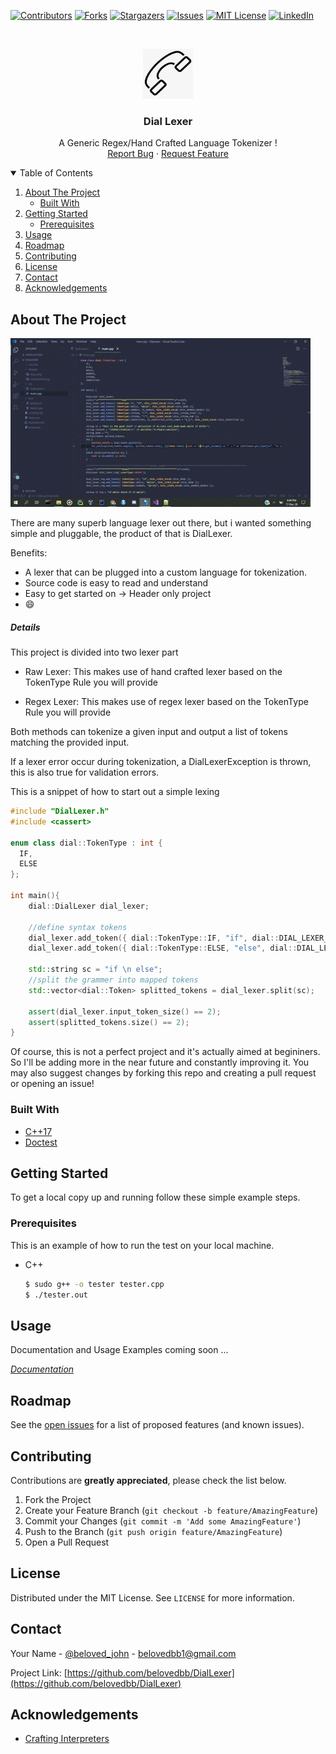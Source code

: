 <!--
*** Thanks for checking out the Best-README-Template. If you have a suggestion
*** that would make this better, please fork the repo and create a pull request
*** or simply open an issue with the tag "enhancement".
*** Thanks again! Now go create something AMAZING! :D
-->



<!-- PROJECT SHIELDS -->
<!--
*** I'm using markdown "reference style" links for readability.
*** Reference links are enclosed in brackets [ ] instead of parentheses ( ).
*** See the bottom of this document for the declaration of the reference variables
*** for contributors-url, forks-url, etc. This is an optional, concise syntax you may use.
*** https://www.markdownguide.org/basic-syntax/#reference-style-links
-->
[![Contributors][contributors-shield]][contributors-url]
[![Forks][forks-shield]][forks-url]
[![Stargazers][stars-shield]][stars-url]
[![Issues][issues-shield]][issues-url]
[![MIT License][license-shield]][license-url]
[![LinkedIn][linkedin-shield]][linkedin-url]



<!-- PROJECT LOGO -->
<br />
<p align="center">
  <a href="https://github.com/belovedbb/DialLexer">
    <img src="images/logo.png" alt="Logo" width="80" height="80">
  </a>

  <h3 align="center">Dial Lexer </h3>

  <p align="center">
    A Generic Regex/Hand Crafted  Language Tokenizer !
    <br />
    <a href="https://github.com/belovedbb/DialLexer/issues">Report Bug</a>
    ·
    <a href="https://github.com/belovedbb/DialLexer/issues">Request Feature</a>
  </p>
</p>



<!-- TABLE OF CONTENTS -->
<details open="open">
  <summary>Table of Contents</summary>
  <ol>
    <li>
      <a href="#about-the-project">About The Project</a>
      <ul>
        <li><a href="#built-with">Built With</a></li>
      </ul>
    </li>
    <li>
      <a href="#getting-started">Getting Started</a>
      <ul>
        <li><a href="#prerequisites">Prerequisites</a></li>
      </ul>
    </li>
    <li><a href="#usage">Usage</a></li>
    <li><a href="#roadmap">Roadmap</a></li>
    <li><a href="#contributing">Contributing</a></li>
    <li><a href="#license">License</a></li>
    <li><a href="#contact">Contact</a></li>
    <li><a href="#acknowledgements">Acknowledgements</a></li>
  </ol>
</details>



<!-- ABOUT THE PROJECT -->
## About The Project

[![Product Name Screen Shot][product-screenshot]](/images/sample.gif)

There are many superb language lexer out there, but i wanted something simple and pluggable, the product of that is DialLexer.

Benefits:
* A lexer that can be plugged into a custom language for tokenization.
* Source code is easy to read and understand
* Easy to get started on -> Header only project
* :smile:

##### Details
  This project is divided into two lexer part 
  * Raw Lexer: This makes use of hand crafted lexer based on the TokenType Rule you will provide

  * Regex Lexer: This makes use of regex lexer based on the TokenType Rule you will provide

  Both methods can tokenize a given input and output a list of tokens matching the provided input. 
  
  If a lexer error occur during tokenization, a DialLexerException is thrown, this is also true for validation errors.

  This is a snippet of how to start out a simple lexing

  ```cpp
  #include "DialLexer.h"
  #include <cassert>

  enum class dial::TokenType : int {
    IF,
    ELSE
  };

  int main(){
      dial::DialLexer dial_lexer;

      //define syntax tokens
      dial_lexer.add_token({ dial::TokenType::IF, "if", dial::DIAL_LEXER_VALUE::DIAL_NONE });
      dial_lexer.add_token({ dial::TokenType::ELSE, "else", dial::DIAL_LEXER_VALUE::DIAL_NONE });

      std::string sc = "if \n else";
      //split the grammer into mapped tokens
      std::vector<dial::Token> splitted_tokens = dial_lexer.split(sc);

      assert(dial_lexer.input_token_size() == 2);
      assert(splitted_tokens.size() == 2);
  }
  ```

Of course,  this is not a perfect project and it's actually aimed at begininers. So I'll be adding more in the near future and constantly improving it. You may also suggest changes by forking this repo and creating a pull request or opening an issue!


### Built With

* [C++17](https://en.cppreference.com/w/cpp/17)
* [Doctest](https://github.com/onqtam/doctest)

<!-- GETTING STARTED -->
## Getting Started

To get a local copy up and running follow these simple example steps.

### Prerequisites

This is an example of how to run the test on your local machine.
* C++
  ```sh
  $ sudo g++ -o tester tester.cpp
  $ ./tester.out
  ```

<!-- USAGE EXAMPLES -->
## Usage

Documentation and Usage Examples coming soon ...

_[Documentation](https://example.com)_

<!-- ROADMAP -->
## Roadmap

See the [open issues](https://github.com/belovedbb/DialLexer/issues) for a list of proposed features (and known issues).



<!-- CONTRIBUTING -->
## Contributing

Contributions are **greatly appreciated**, please check the list below.

1. Fork the Project
2. Create your Feature Branch (`git checkout -b feature/AmazingFeature`)
3. Commit your Changes (`git commit -m 'Add some AmazingFeature'`)
4. Push to the Branch (`git push origin feature/AmazingFeature`)
5. Open a Pull Request



<!-- LICENSE -->
## License

Distributed under the MIT License. See `LICENSE` for more information.



<!-- CONTACT -->
## Contact

Your Name - [@beloved_john](https://twitter.com/beloved_john) - belovedbb1@gmail.com

Project Link: [https://github.com/belovedbb/DialLexer](https://github.com/belovedbb/DialLexer)



<!-- ACKNOWLEDGEMENTS -->
## Acknowledgements
* [Crafting Interpreters](https://www.craftinginterpreters.com/)

<!-- MARKDOWN LINKS & IMAGES -->
<!-- https://www.markdownguide.org/basic-syntax/#reference-style-links -->
[contributors-shield]: https://img.shields.io/github/contributors/belovedbb/DialLexer.svg?style=for-the-badge
[contributors-url]: https://github.com/belovedbb/DialLexer/graphs/contributors
[forks-shield]: https://img.shields.io/github/forks/belovedbb/DialLexer.svg?style=for-the-badge
[forks-url]: https://github.com/belovedbb/DialLexer/network/members
[stars-shield]: https://img.shields.io/github/stars/belovedbb/DialLexer.svg?style=for-the-badge
[stars-url]: https://github.com/belovedbb/DialLexer/stargazers
[issues-shield]: https://img.shields.io/github/issues/belovedbb/DialLexer.svg?style=for-the-badge
[issues-url]: https://github.com/belovedbb/DialLexer/issues
[license-shield]: https://img.shields.io/github/license/belovedbb/DialLexer.svg?style=for-the-badge
[license-url]: https://github.com/belovedbb/DialLexer/blob/master/LICENSE.txt
[linkedin-shield]: https://img.shields.io/badge/-LinkedIn-black.svg?style=for-the-badge&logo=linkedin&colorB=555
[linkedin-url]: https://www.linkedin.com/in/ayooluwa-beloved-65710419a/
[product-screenshot]: images/sample.gif
